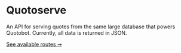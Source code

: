 # Quotoserve
An API for serving quotes from the same large database that powers Quotobot. Currently, all data is returned in JSON.

[See available routes ⇝](https://quotoserve.vercel.app/)
